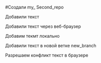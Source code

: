 ﻿#Создали my_ Second_repo

Добавили текст

Добавили текст через веб-браузер

Добавим текмт локально

Добавили текст в новой ветке new_branch

Разрешаем конфликт текст в браузере
